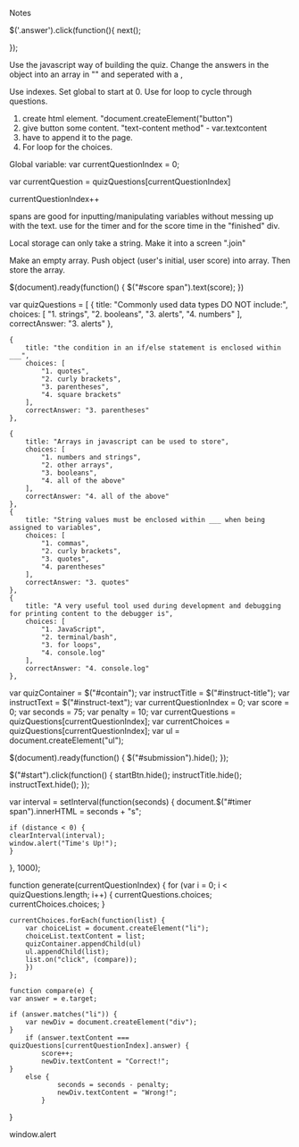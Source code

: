 Notes


<!-- By assigning an 'answer' class to each of the answers, I can get the quiz to go to the next question without a next button. -->
$('.answer').click(function(){
    next(); 

});

Use the javascript way of building the quiz. Change the answers in the object into an array in "" and seperated with a ,

Use indexes. Set global to start at 0. Use for loop to cycle through questions. 

1. create html element. "document.createElement("button")
2. give button some content. "text-content method" - var.textcontent
3. have to append it to the page.
4. For loop for the choices.


Global variable: var currentQuestionIndex = 0;


var currentQuestion = quizQuestions[currentQuestionIndex]


currentQuestionIndex++

spans are good for inputting/manipulating variables without messing up with the text. use for the timer and for the score time in the "finished" div.

Local storage can only take a string. Make it into a screen ".join"

Make an empty array. Push object (user's initial, user score) into array. Then store the array.


<!-- To add the score to the page -->
$(document).ready(function() {
    $("#score span").text(score);
})

<!-- Quiz Questions -->
var quizQuestions = [
    {
        title: "Commonly used data types DO NOT include:",
        choices: [
            "1. strings",
            "2. booleans",
            "3. alerts",
            "4. numbers"
        ],
        correctAnswer: "3. alerts"
    },

    {
        title: "the condition in an if/else statement is enclosed within ___",
        choices: [
            "1. quotes",
            "2. curly brackets",
            "3. parentheses",
            "4. square brackets"
        ],
        correctAnswer: "3. parentheses"
    },

    {
        title: "Arrays in javascript can be used to store",
        choices: [
            "1. numbers and strings",
            "2. other arrays",
            "3. booleans",
            "4. all of the above"
        ],
        correctAnswer: "4. all of the above"
    },    
    {
        title: "String values must be enclosed within ___ when being assigned to variables",
        choices: [
            "1. commas",
            "2. curly brackets",
            "3. quotes",
            "4. parentheses"
        ],
        correctAnswer: "3. quotes"
    },
    {
        title: "A very useful tool used during development and debugging for printing content to the debugger is",
        choices: [
            "1. JavaScript",
            "2. terminal/bash",
            "3. for loops",
            "4. console.log"
        ],
        correctAnswer: "4. console.log"
    },

<!-- Variables Needed: -->
<!-- var startBtn = $("#start"); -->
<!-- var finished = $("finished"); -->
var quizContainer = $("#contain");
var instructTitle = $("#instruct-title");
var instructText = $("#instruct-text");
var currentQuestionIndex = 0;
var score = 0;
var seconds = 75;
var penalty = 10;
var currentQuestions = quizQuestions[currentQuestionIndex];
var currentChoices = quizQuestions[currentQuestionIndex];
var ul = document.createElement("ul");




<!-- To hide the submission page at the beginning -->
$(document).ready(function() {
    $("#submission").hide();
});

<!-- To hide the instructions when start quiz button is clicked -->
$("#start").click(function() {
    startBtn.hide();
    instructTitle.hide();
    instructText.hide();
});


<!-- To add Timer -->
var interval = setInterval(function(seconds) {
    document.$("#timer span").innerHTML = seconds + "s";

    if (distance < 0) {
    clearInterval(interval);
    window.alert("Time's Up!");
    }
}, 1000);    

<!-- To Loop Through Questions & Answers -->
function generate(currentQuestionIndex) {
    for (var i = 0; i < quizQuestions.length; i++) {
        currentQuestions.choices;
        currentChoices.choices;
    }

    currentChoices.forEach(function(list) {
        var choiceList = document.createElement("li");
        choiceList.textContent = list;
        quizContainer.appendChild(ul)
        ul.appendChild(list);
        list.on("click", (compare));
        })
    };

<!-- To Compare Answers -->
    function compare(e) {
    var answer = e.target;

    if (answer.matches("li")) {
        var newDiv = document.createElement("div");
    }    
        if (answer.textContent === quizQuestions[currentQuestionIndex].answer) {
            score++;
            newDiv.textContent = "Correct!";
    }    
        else {
                seconds = seconds - penalty;
                newDiv.textContent = "Wrong!";
            }
}

window.alert